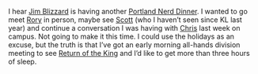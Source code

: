 I hear [Jim Blizzard](http://snowstormlife.com/blog/) is having another
[Portland Nerd Dinner](http://snowstormlife.com/blog/posts/431.aspx). I
wanted to go meet [Rory](http://neopoleon.com/blog/) in person, maybe
see [Scott](http://www.hanselman.com/blog/) (who I haven’t seen since KL
last year) and continue a conversation I was having with
[Chris](http://www.sellsbrothers.com/) last week on campus. Not going to
make it this time. I could use the holidays as an excuse, but the truth
is that I’ve got an early morning all-hands division meeting to see
[Return of the King](http://www.lordoftherings.net/film/trilogy/) and
I’d like to get more than three hours of sleep.
